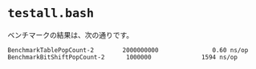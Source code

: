 # `testall.bash`

ベンチマークの結果は、次の通りです。

```
BenchmarkTablePopCount-2        2000000000               0.60 ns/op
BenchmarkBitShiftPopCount-2      1000000              1594 ns/op
```
